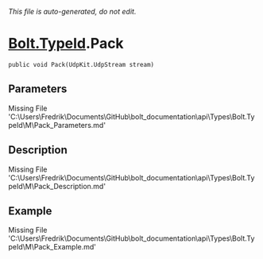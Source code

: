 *This file is auto-generated, do not edit.*

# [Bolt.TypeId](Types/Bolt.TypeId.md).Pack
`public void Pack(UdpKit.UdpStream stream)`
## Parameters
Missing File 'C:\Users\Fredrik\Documents\GitHub\bolt_documentation\api\Types\Bolt.TypeId\M\Pack_Parameters.md'
## Description
Missing File 'C:\Users\Fredrik\Documents\GitHub\bolt_documentation\api\Types\Bolt.TypeId\M\Pack_Description.md'
## Example
Missing File 'C:\Users\Fredrik\Documents\GitHub\bolt_documentation\api\Types\Bolt.TypeId\M\Pack_Example.md'
